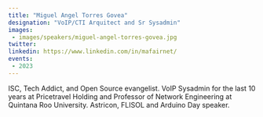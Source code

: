 ```yaml
---
title: "Miguel Angel Torres Govea"
designation: "VoIP/CTI Arquitect and Sr Sysadmin"
images:
 - images/speakers/miguel-angel-torres-govea.jpg
twitter: 
linkedin: https://www.linkedin.com/in/mafairnet/
events:
 - 2023
---
```


ISC, Tech Addict, and Open Source evangelist. VoIP Sysadmin for the last 10 years at Pricetravel Holding and Professor of Network Engineering at Quintana Roo University. Astricon, FLISOL and Arduino Day speaker.